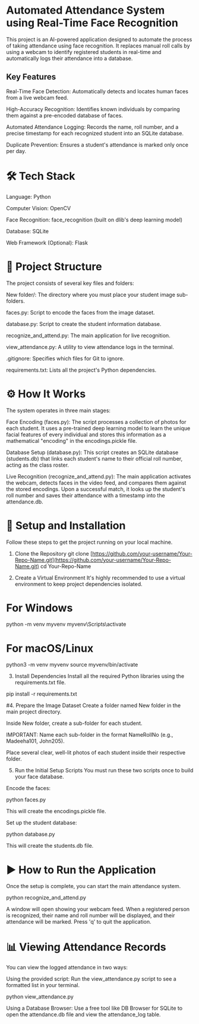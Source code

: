 # Automated Attendance System using Real-Time Face Recognition
This project is an AI-powered application designed to automate the process of taking attendance using face recognition. It replaces manual roll calls by using a webcam to identify registered students in real-time and automatically logs their attendance into a database.

## Key Features
Real-Time Face Detection: Automatically detects and locates human faces from a live webcam feed.

High-Accuracy Recognition: Identifies known individuals by comparing them against a pre-encoded database of faces.

Automated Attendance Logging: Records the name, roll number, and a precise timestamp for each recognized student into an SQLite database.

Duplicate Prevention: Ensures a student's attendance is marked only once per day.



# 🛠️ Tech Stack
Language: Python

Computer Vision: OpenCV

Face Recognition: face_recognition (built on dlib's deep learning model)

Database: SQLite

Web Framework (Optional): Flask

# 📂 Project Structure
 The project consists of several key files and folders:

New folder/: The directory where you must place your student image sub-folders.

faces.py: Script to encode the faces from the image dataset.

database.py: Script to create the student information database.

recognize_and_attend.py: The main application for live recognition.

view_attendance.py: A utility to view attendance logs in the terminal.

.gitignore: Specifies which files for Git to ignore.

requirements.txt: Lists all the project's Python dependencies.

# ⚙️ How It Works
The system operates in three main stages:

Face Encoding (faces.py): The script processes a collection of photos for each student. It uses a pre-trained deep learning model to learn the unique facial features of every individual and stores this information as a mathematical "encoding" in the encodings.pickle file.

Database Setup (database.py): This script creates an SQLite database (students.db) that links each student's name to their official roll number, acting as the class roster.

Live Recognition (recognize_and_attend.py): The main application activates the webcam, detects faces in the video feed, and compares them against the stored encodings. Upon a successful match, it looks up the student's roll number and saves their attendance with a timestamp into the attendance.db.

# 🚀 Setup and Installation
Follow these steps to get the project running on your local machine.

1. Clone the Repository
git clone [https://github.com/your-username/Your-Repo-Name.git](https://github.com/your-username/Your-Repo-Name.git)
cd Your-Repo-Name

2. Create a Virtual Environment
It's highly recommended to use a virtual environment to keep project dependencies isolated.

# For Windows
python -m venv myvenv
myvenv\Scripts\activate

# For macOS/Linux
python3 -m venv myvenv
source myvenv/bin/activate

3. Install Dependencies
Install all the required Python libraries using the requirements.txt file.

pip install -r requirements.txt

#4. Prepare the Image Dataset
Create a folder named New folder in the main project directory.

Inside New folder, create a sub-folder for each student.

IMPORTANT: Name each sub-folder in the format NameRollNo (e.g., Madeeha101, John205).

Place several clear, well-lit photos of each student inside their respective folder.

5. Run the Initial Setup Scripts
You must run these two scripts once to build your face database.

Encode the faces:

python faces.py

This will create the encodings.pickle file.

Set up the student database:

python database.py

This will create the students.db file.

# ▶️ How to Run the Application
Once the setup is complete, you can start the main attendance system.

python recognize_and_attend.py

A window will open showing your webcam feed. When a registered person is recognized, their name and roll number will be displayed, and their attendance will be marked. Press 'q' to quit the application.

# 📊 Viewing Attendance Records
You can view the logged attendance in two ways:

Using the provided script:
Run the view_attendance.py script to see a formatted list in your terminal.

python view_attendance.py

Using a Database Browser:
Use a free tool like DB Browser for SQLite to open the attendance.db file and view the attendance_log table.
